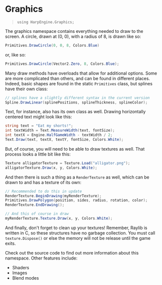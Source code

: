 # Graphics
> `using HarpEngine.Graphics;`

The graphics namespace contains everything needed to draw to the screen. A circle, drawn at (0, 0), with a radius of 8, is drawn like so:

```csharp
Primitives.DrawCircle(0, 0, 8, Colors.Blue)
```

or, like so:

```csharp
Primitives.DrawCircle(Vector2.Zero, 8, Colors.Blue);
```

Many draw methods have overloads that allow for additional options. Some are more complicated than others, and can be found in different places. Indeed, basic shapes are found in the static `Primitives` class, but splines have their own class:

```csharp
// splines have a slightly different syntax in the current version
Spline.DrawLinear(splinePositions, splineThickness, splineColor);
```

Text, for instance, also has its own class as well. Drawing horizontally centered text might look like this:

```csharp
string text = "Eat my shorts!";
int textWidth = Text.MeasureWidth(text, fontSize);
int textX = Engine.HalfGameWidth - textWidth / 2;
Text.Draw(text, textX, textY, fontSize, Colors.White);
```

But, of course, you will need to be able to draw textures as well. That process looks a little bit like this:

```csharp
Texture alligatorTexture = Texture.Load("alligator.png");
alligatorTexture.Draw(x, y, Colors.White);
```

And then there is such a thing as a `RenderTexture` as well, which can be drawn to and has a texture of its own:

```csharp
// Recommended to do this in update
RenderTexture.BeginDrawing(myRenderTexture);
Primitives.DrawPolygon(position, sides, radius, rotation, color);
RenderTexture.EndDrawing();

// And this of course in draw
myRenderTexture.Texture.Draw(x, y, Colors.White);
```

And finally, don't forget to clean up your textures! Remember, Raylib is written in C, so these structures have no garbage collection. You must call `texture.Dispose()` or else the memory will not be release until the game exits.

Check out the source code to find out more information about this namespace. Other features include:

- Shaders
- Images
- Blend modes
